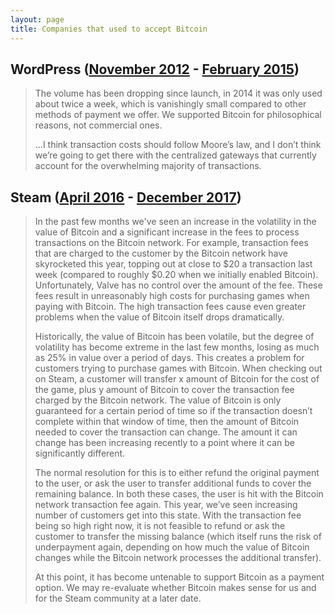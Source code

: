 ```yaml
---
layout: page
title: Companies that used to accept Bitcoin
---
```


## WordPress ([November 2012](https://wordpress.com/blog/2012/11/15/pay-another-way-bitcoin/) - [February 2015](https://www.coindesk.com/wordpress-removes-bitcoin-payment-option))

>The volume has been dropping since launch, in 2014 it was only used about twice a week, which is vanishingly small compared to other methods of payment we offer. We supported Bitcoin for philosophical reasons, not commercial ones.
>
>...I think transaction costs should follow Moore’s law, and I don’t think we’re going to get there with the centralized gateways that currently account for the overwhelming majority of transactions.

## Steam ([April 2016](https://cointelegraph.com/news/steam-to-accept-payments-via-bitcoin-in-its-next-update) - [December 2017](https://steamcommunity.com/games/593110/announcements/detail/1464096684955433613))

>In the past few months we've seen an increase in the volatility in the value of Bitcoin and a significant increase in the fees to process transactions on the Bitcoin network. For example, transaction fees that are charged to the customer by the Bitcoin network have skyrocketed this year, topping out at close to $20 a transaction last week (compared to roughly $0.20 when we initially enabled Bitcoin). Unfortunately, Valve has no control over the amount of the fee. These fees result in unreasonably high costs for purchasing games when paying with Bitcoin. The high transaction fees cause even greater problems when the value of Bitcoin itself drops dramatically.
>
>Historically, the value of Bitcoin has been volatile, but the degree of volatility has become extreme in the last few months, losing as much as 25% in value over a period of days. This creates a problem for customers trying to purchase games with Bitcoin. When checking out on Steam, a customer will transfer x amount of Bitcoin for the cost of the game, plus y amount of Bitcoin to cover the transaction fee charged by the Bitcoin network. The value of Bitcoin is only guaranteed for a certain period of time so if the transaction doesn’t complete within that window of time, then the amount of Bitcoin needed to cover the transaction can change. The amount it can change has been increasing recently to a point where it can be significantly different.
>
>The normal resolution for this is to either refund the original payment to the user, or ask the user to transfer additional funds to cover the remaining balance. In both these cases, the user is hit with the Bitcoin network transaction fee again. This year, we’ve seen increasing number of customers get into this state. With the transaction fee being so high right now, it is not feasible to refund or ask the customer to transfer the missing balance (which itself runs the risk of underpayment again, depending on how much the value of Bitcoin changes while the Bitcoin network processes the additional transfer).
>
>At this point, it has become untenable to support Bitcoin as a payment option. We may re-evaluate whether Bitcoin makes sense for us and for the Steam community at a later date.
